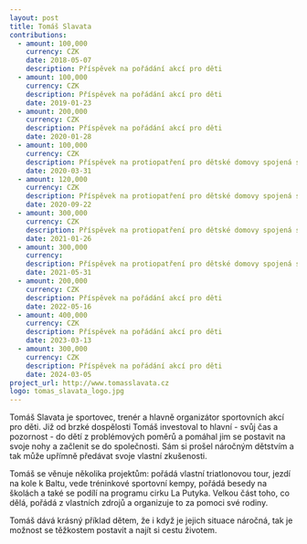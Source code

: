 ```yaml
---
layout: post
title: Tomáš Slavata
contributions:
  - amount: 100,000
    currency: CZK
    date: 2018-05-07
    description: Příspěvek na pořádání akcí pro děti
  - amount: 100,000
    currency: CZK
    description: Příspěvek na pořádání akcí pro děti
    date: 2019-01-23
  - amount: 200,000
    currency: CZK
    description: Příspěvek na pořádání akcí pro děti
    date: 2020-01-28
  - amount: 100,000
    currency: CZK
    description: Příspěvek na protiopatření pro dětské domovy spojená s covid-19
    date: 2020-03-31
  - amount: 120,000
    currency: CZK
    description: Příspěvek na protiopatření pro dětské domovy spojená s covid-19
    date: 2020-09-22
  - amount: 300,000
    currency: CZK
    description: Příspěvek na protiopatření pro dětské domovy spojená s covid-19
    date: 2021-01-26
  - amount: 300,000
    currency:
    description: Příspěvek na protiopatření pro dětské domovy spojená s covid-19
    date: 2021-05-31
  - amount: 200,000
    currency: CZK
    description: Příspěvek na pořádání akcí pro děti
    date: 2022-05-16
  - amount: 400,000
    currency: CZK
    description: Příspěvek na pořádání akcí pro děti
    date: 2023-03-13
  - amount: 300,000
    currency: CZK
    description: Příspěvek na pořádání akcí pro děti
    date: 2024-03-05
project_url: http://www.tomasslavata.cz
logo: tomas_slavata_logo.jpg
---
```


Tomáš Slavata je sportovec, trenér a hlavně organizátor sportovních akcí pro děti. Již od brzké dospělosti Tomáš investoval to hlavní - svůj čas a pozornost - do dětí z problémových poměrů a pomáhal jim se postavit na svoje nohy a začlenit se do společnosti. Sám si prošel náročným dětstvím a tak může upřímně předávat svoje vlastní zkušenosti.

Tomáš se věnuje několika projektům: pořádá vlastní triatlonovou tour, jezdí na kole k Baltu, vede tréninkové sportovní kempy, pořádá besedy na školách a také se podílí na programu cirku La Putyka. Velkou část toho, co dělá, pořádá z vlastních zdrojů a organizuje to za pomoci své rodiny.

Tomáš dává krásný příklad dětem, že i když je jejich situace náročná, tak je možnost se těžkostem postavit a najít si cestu životem.
